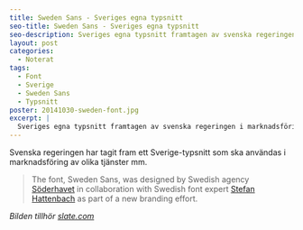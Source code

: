```yaml
---
title: Sweden Sans - Sveriges egna typsnitt
seo-title: Sweden Sans - Sveriges egna typsnitt
seo-description: Sveriges egna typsnitt framtagen av svenska regeringen i marknadsföringssyfte.
layout: post
categories:
  - Noterat
tags:
  - Font
  - Sverige
  - Sweden Sans
  - Typsnitt
poster: 20141030-sweden-font.jpg
excerpt: |
  Sveriges egna typsnitt framtagen av svenska regeringen i marknadsföringssyfte.
---
```

Svenska regeringen har tagit fram ett Sverige-typsnitt som ska användas i marknadsföring av olika tjänster mm.

> The font, Sweden Sans, was designed by Swedish agency [Söderhavet](http://soderhavet.com/) in collaboration with Swedish font expert [Stefan Hattenbach](https://www.myfonts.com/person/Stefan_Hattenbach/) as part of a new branding effort.

*Bilden tillhör [slate.com](http://www.slate.com/blogs/the_eye/2014/10/28/sweden_s_national_font_swedish_sans_should_countries_have_their_own_dedicated.html?wpsrc=fol_tw)*

